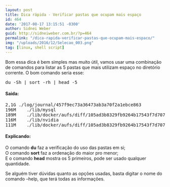 ```yaml
---
layout: post
title: Dica rápida - Verificar pastas que ocupam mais espaço
id: 464
date: '2017-08-17 13:15:51 -0300'
author: Sidnei Weber
guid: http://sidneiweber.com.br/?p=464
permalink: "/dica-rapida-verificar-pastas-que-ocupam-mais-espaco/"
img: "/uploads/2016/12/Selecao_003.png"
tag: [linux, shell script]
---
```


Bom essa dica é bem simples mas muito útil, vamos usar uma combinação de comandos para listar as 5 pastas que mais utilizam espaço no diretório corrente. O bom comando seria esse:

<pre class="lang:sh decode:true ">du -Sh | sort -rh | head -5</pre>

#### Saida:

<pre class="lang:default decode:true ">2,1G	./log/journal/457f9ec73a36473ab3a70f2a1ebce863
196M	./lib/mysql
189M	./lib/docker/aufs/diff/105ad3b8329fb9264b17543f7d70746b1c330f18523f27cdee5ad3fdff966697/usr/bin
116M	./lib/nvidia
111M	./lib/docker/aufs/diff/105ad3b8329fb9264b17543f7d70746b1c330f18523f27cdee5ad3fdff966697/usr/share/cattle/0e44936b6b56ae4372799b0f48e6e934/WEB-INF/lib
</pre>

#### Explicando:

O comando **du** faz a verificação do uso das pastas em si;  
O comando **sort** faz a ordenação do maior pro menor;  
E o comando **head** mostra os 5 primeiros, pode ser usado qualquer quantidade.

Se alguém tiver dúvidas quanto as opções usadas, basta digitar o nome do comando &#8211;help, que terá todas as informações.
